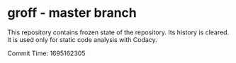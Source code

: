 # groff - master branch

This repository contains frozen state of the repository.
Its history is cleared. It is used only for static code
analysis with Codacy.

Commit Time: 1695162305